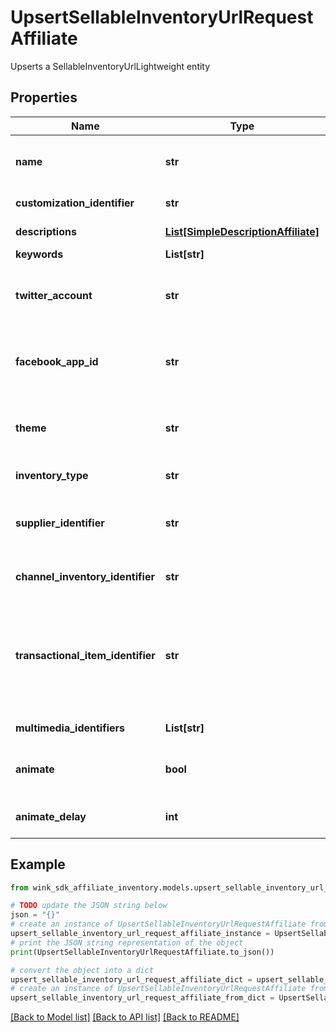 # UpsertSellableInventoryUrlRequestAffiliate

Upserts a SellableInventoryUrlLightweight entity

## Properties

Name | Type | Description | Notes
------------ | ------------- | ------------- | -------------
**name** | **str** | Descriptive name of this url for seller use only | 
**customization_identifier** | **str** | Customization identifier | 
**descriptions** | [**List[SimpleDescriptionAffiliate]**](SimpleDescriptionAffiliate.md) | Localized link descriptions | 
**keywords** | **List[str]** | Keywords | 
**twitter_account** | **str** | Twitter account is used with OpenGraph data | [optional] 
**facebook_app_id** | **str** | Facebook APP ID is used with OpenGraph data | [optional] 
**theme** | **str** | Url theme controls the look and feel of the ad banner. | 
**inventory_type** | **str** | Inventory type | 
**supplier_identifier** | **str** | The entity supplying the blocking. Usually a hotel. | 
**channel_inventory_identifier** | **str** | Selected blocking record | 
**transactional_item_identifier** | **str** | The transactional item to retrieve pricing for. If left empty, will find the cheapest priced item. | 
**multimedia_identifiers** | **List[str]** | Cloudinary identifiers | 
**animate** | **bool** | Create an animated gif instead of a list of images | [optional] [default to False]
**animate_delay** | **int** | Animation delay in milliseconds | [optional] [default to -1]

## Example

```python
from wink_sdk_affiliate_inventory.models.upsert_sellable_inventory_url_request_affiliate import UpsertSellableInventoryUrlRequestAffiliate

# TODO update the JSON string below
json = "{}"
# create an instance of UpsertSellableInventoryUrlRequestAffiliate from a JSON string
upsert_sellable_inventory_url_request_affiliate_instance = UpsertSellableInventoryUrlRequestAffiliate.from_json(json)
# print the JSON string representation of the object
print(UpsertSellableInventoryUrlRequestAffiliate.to_json())

# convert the object into a dict
upsert_sellable_inventory_url_request_affiliate_dict = upsert_sellable_inventory_url_request_affiliate_instance.to_dict()
# create an instance of UpsertSellableInventoryUrlRequestAffiliate from a dict
upsert_sellable_inventory_url_request_affiliate_from_dict = UpsertSellableInventoryUrlRequestAffiliate.from_dict(upsert_sellable_inventory_url_request_affiliate_dict)
```
[[Back to Model list]](../README.md#documentation-for-models) [[Back to API list]](../README.md#documentation-for-api-endpoints) [[Back to README]](../README.md)



